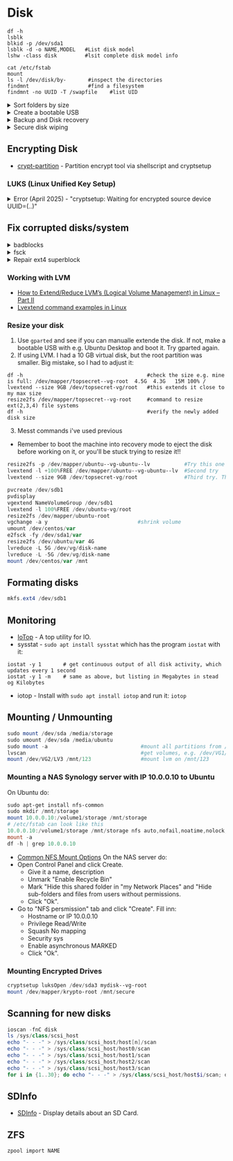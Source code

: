 # Disk

````shell
df -h
lsblk
blkid -p /dev/sda1
lsblk -d -o NAME,MODEL   #List disk model
lshw -class disk         #lsit complete disk model info

cat /etc/fstab 
mount
ls -l /dev/disk/by-       #inspect the directories
findmnt                   #find a filesystem
findmnt -no UUID -T /swapfile    #list UID
````

<details> <summary> Sort folders by size </summary>

```
du -smh * | sort -nr
```

</details>

<details> <summary> Create a bootable USB </summary>

````shell
sudo umount /dev/sdb*
sudo mkfs.vfat /dev/sdb –I
sudo dd if=~/Downloads/iso/Ubuntu.iso of=/dev/sdb

#OR
sudo dd if=ubuntu.iso of=/dev/sdb status=progress oflag=sync bs=4M
sudo dd bs=4M if=kali.iso of=/dev/sdd conv=fdatasync status=progress
````
Monitor the progress
````powershell
pgrep –l ‘^dd$’
kill –USR1 3443         #3443 is the dd process id. It will print copying process statics.
````

</details>

<details><summary> Backup and Disk recovery </summary>


````shell
sudo dd if=/dev/sdb status=progress | gzip -c > /mnt/backup.img.gz
sudo dd if=/dev/sda of=/media/disk.img bs=1M conv=noerror,sync status=progress
sudo dd if=/dev/sda3 conv=sync,noerror bs=2M | split -a 3 -d -b 1G - /maindisk.img   
````
By using `ddrescue`
- Install with `sudo apt install gddrescue`
- Then run `ddrescue -D -f -n -v /dev/nvm /media/img.img /tmp/ddrescue.log`
  - D = Short for ‘–synchronous’. This issues a fsync call after every write.
  - f = Force ddrescue to run even if the destination file already exists (this is required when writing to a disk). It will overwrite.
  - n = skip scraping phase
  - v = verbose

</details>

<details> <summary> Secure disk wiping </summary>

dd - Not recommended on SSDs due to wear level
````shell
dd if=/dev/zero of=/dev/sda2 bs=512 count=1
dd if=/dev/urandom of=/dev/sda2 bs=4096
````
hdparm - Recommended!
````shell
sudo hdparm --user-master u --security-set-pass foo /dev/sdX
sudo hdparm -I /dev/sdX      #frozen should be "not frozen"

#If frozen run:
echo -n mem > /sys/power/state   #Screen will black out for 2 seconds. Stay calm.

hdparm --user-master u --security-set-pass random123 /dev/sda         #sets a password.
hdparm --user-master u --security-erase-enhanced random123 /dev/sda   #if the drive DOES support Enhanced Security Erase:

#If enhanced is not supported run:
hdparm --user-master u --security-erase random123 /dev/sda            #If NOT

fstrim /dev/sda  #discard unused blocks - nice!
dd if=/dev/sda bs=1M count=5                                    # should output jibberish
````
scrub
````shell
scrub /dev/sda5
scrub -p dod /dev/sda5 -f
````
shred
````powershell
sudo shred -v /dev/sdX                                  # default is overwrite 3 times
sudo shred -v -n1 -z /dev/sdX                           # overwrite 1 time + z=zero out after
shred -v --random-source=/dev/urandom -n10 /dev/sda2    # write random data 10 times on disk sda2
````
wipe
````shell
wipe /dev/sda2
````

</details>

## Encrypting Disk
- [crypt-partition](https://github.com/r3nt0n/crypt-partition) - Partition encrypt tool via shellscript and cryptsetup 

### LUKS (Linux Unified Key Setup)

<details> <summary> Error (April 2025) - "cryptsetup: Waiting for encrypted source device UUID=(..)" </summary>


#### Error April 2025 - "cryptsetup: Waiting for encrypted source device UUID=(..)"
**Pre note:** This was a pain in the ass. After troubleshooting for a week i finally identifiet the error. I write this as none of the sources on the Internet had anything pointing to the solution i discovered. Ensure the file /etc/cryptsetup exists - mine was deleted. Ensure it has this content
````
cryptsetup
````

- **Background:** I run Kali as my Desktop. Ofc I run encrypted drives on my NVME-disk. They were created when setting up the machine. Why and how my crypt setup failed remains unclear - when though i suspect updates - but i cannot confirm this.
- **The error:** After a couple of weeks without using the computer, I was surprised when i booted up the computer. Normally Grub chooses the first alternative in the Grub bootloader menu and proceeds to decrypt the drive. But instead of decrypting it, the following error occured _"Waiting for encrypted source device UUID=(..)"_ which contained the UUID for the crypt partition on my physical disk. The system then booted straight into an initramfs-shell without any attached keybord functioning - not good - and impossible to troubleshoot when unable to use a shell/keyboard.

#### Troubleshooting steps
- People on the Internet experienced similar symptoms. Usually this problems happens when UUIDs change on disks - fair enough to fix. This is easy to check when booting a live USB and running `sudo blkid` which shows UUIDs for all disks/partitions. You can check with the following
1. `/etc/fstab` contains a line looking something like:
````
#Example 1:
#/boot/efi partition - /dev/sda1
/dev/disk/by-uuid/PR21-558F /boot/efi vfat defaults 0 0
#/boot partition - /dev/sda2
/dev/disk/by-uuid/3a074af5-1468-4417-9866-4ce9a78f3690 /boot ext4 defaults 0 0
#/ partition - /dev/ubuntu-vg/ubuntu-lv
/dev/disk/by-id/dm-uuid-LVM-a7XMZRjlQWoXEycBMFV1nI54Kn2ls0e8FmM2Njq4HJuGLLHkHhnk5WAcsWEtD1QU / ext4 defaults 0 0

#Example 2 - or looking like these
/dev/mapper/pc--vg-root / ext4 errors=remount-ro 0 1
````
2. `/etc/crypttab` contains a line when UUID matching "crypto_LUKS" partition
````
#Example 1
dm_crypt-0 UUID=282a96b2-6ae7-4d74-8c7e-fdab5fc44bda none luks

#Example 2
````
3. Check `/boot/grub/grub.cfg` contains the correct UUID for root file system /dev/mapper/pc--vg-root
4. Run `sudo update-grub` and then `sudo update-initramfs -u -k all` which updates boot images

#### Mounting a system within a live USB to work on it
After booting into a Live USB mount following partitions to be able to work with the old system. This assumes you've LUKS encrypted the disk.
````
 #EXAMPLE
sudo cryptsetup open /dev/SYSTEM_PARTITION encrypted_disk

#Actual command
sudo cryptsetup luksOpen /dev/nvme0n1p3 nvme0n1p3_crypt
sudo mount /dev/mapper/pc--vg-root /mnt
sudo mount /dev/nvme0n1p2 /mnt/boot
sudo mount /dev/nvme0n1p1 /mnt/boot/efi

sudo mount --bind /dev /mnt/dev
sudo mount --bind /dev/pts /mnt/dev/pts
sudo mount --bind /run /mnt/run
sudo mount --bind /proc /mnt/proc
sudo mount --bind /sys /mnt/sys

#Important to chroot into the system
sudo chroot /mnt

#RUN ALL YOUR COMMANDS HERE - e.g. updating/removing packages..

#After you've done - run this:
update-initramfs -u
exit   #1 - exit chroot
exit   #2 - exit root shell
````
Then unmount disk
````
sudo umount /mnt/dev/pts
sudo umount /mnt/dev
sudo umount /mnt/proc
sudo umount /mnt/sys
sudo umount /mnt/boot/efi
sudo umount /mnt/boot
sudo umount /mnt
````
</details>

## Fix corrupted disks/system

<details>
   
<summary>badblocks</summary>

Search for corrupted blocks

```
man fsck
badblocks --help
sudo badblocks -s /dev/sda      # show progress percentage when doing read-only test
sudo badblocks -v /dev/sda
sudo badblocks -sn /dev/sdd     # performs a non-destructive read-write test. This does NOT erase data.
sudo badblocks -sw /dev/sdd     # CAREFUL: ERASES data when performing read-write test. 
```

</details>

<details><summary> fsck </summary>

File System Consistency Check

````
man fsck
fsck --help
sudo fsck -A                # checks every file system in /etc/fstab
sudo fsck -v -a /dev/sda    # verbose + auto fix
sudo touch /forcefsck       # force file system check at next reboot
sudo fsck /dev/sdb          # checks disk /dev/sdb
sudo fsck -y /dev/sdb       # yes fix errors
````

</details>

<details><summary> Repair ext4 superblock </summary>

- [source](https://github.com/tomwechsler/Linux_command_line_for_beginners/blob/main/repairing_ext4_superblock.txt)

```
#If you want to do this on a test partition, use the following command (note: substitute the path to your test partition).
sudo dd if=/dev/urandom of=/dev/sdb2 bs=1k seek=10 count=4k

#Now we list all block devices (it needs elevated rights for this):
sudo lsblk
sudo dump2fs /dev/sde2 | grep uperblock (I write "uperblock" because I don't know if it's upper or lower case ;-)
sudo fsck /dev/sdb2 (We could try to repair the partition directly => BUT, we are looking for the superblocks)
sudo mkfs.ext4 -n /dev/sdb2 (ATTENTION: be sure to use -n!!!! without -n you create a new file system!!) => now we see the superblocks
sudo fsck -b 40961 /dev/sdb2 (after -b insert a superblock from above)

#If the first superblock does not work use the next one.
sudo fsck /dev/sdb2
```

</details>


### Working with LVM
- [How to Extend/Reduce LVM’s (Logical Volume Management) in Linux – Part II](https://www.tecmint.com/extend-and-reduce-lvms-in-linux/)
- [Lvextend command examples in Linux](https://www.thegeekdiary.com/lvextend-command-examples-in-linux/)

### Resize your disk
1. Use `gparted` and see if you can manualle extende the disk. If not, make a bootable USB with e.g. Ubuntu Desktop and boot it. Try gparted again.
2. If using LVM. I had a 10 GB virtual disk, but the root partition was smaller. Big mistake, so I had to adjust it:
````
df -h                                        #check the size e.g. mine is full: /dev/mapper/topsecret--vg-root  4.5G  4.3G   15M 100% /
lvextend --size 9GB /dev/topsecret-vg/root   #this extends it close to my max size
resize2fs /dev/mapper/topsecret--vg-root     #command to resize ext(2,3,4) file systems
df -h                                        #verify the newly added disk size
````
3. Messt commands i've used previous 
- Remember to boot the machine into recovery mode to eject the disk before working on it, or you'll be stuck trying to resize it!!
````powershell
resize2fs -p /dev/mapper/ubuntu--vg-ubuntu--lv           #Try this one first. If not working try next:
lvextend -l +100%FREE /dev/mapper/ubuntu--vg-ubuntu--lv  #Second try
lvextend --size 9GB /dev/topsecret-vg/root               #Third try. This one worked nov. 2024.

pvcreate /dev/sdb1
pvdisplay
vgextend NameVolumeGroup /dev/sdb1
lvextend -l 100%FREE /dev/ubuntu-vg/root
resize2fs /dev/mapper/ubuntu-root
vgchange -a y                             #shrink volume
umount /dev/centos/var
e2fsck -fy /dev/sda1/var
resize2fs /dev/ubuntu/var 4G
lvreduce -L 5G /dev/vg/disk-name
lvreduce -L -5G /dev/vg/disk-name
mount /dev/centos/var /mnt
````

## Formating disks
````powershell
mkfs.ext4 /dev/sdb1
````

## Monitoring
- [IoTop](https://github.com/Tomas-M/iotop) - A top utility for IO.
- sysstat - `sudo apt install sysstat` which has the program `iostat` with it:
````
iostat -y 1       # get continuous output of all disk activity, which updates every 1 second
iostat -y 1 -m    # same as above, but listing in Megabytes in stead og Kilobytes
````
- iotop - Install with `sudo apt install iotop` and run it: `iotop`

## Mounting / Unmounting
````powershell
sudo mount /dev/sda /media/storage
sudo umount /dev/sda /media/ubuntu
sudo mount -a                              #mount all partitions from /ect/fstab
lvscan                                     #get volumes, e.g. /dev/VG1/LV1
mount /dev/VG2/LV3 /mnt/123                #mount lvm on /mnt/123
````
### Mounting a NAS Synology server with IP 10.0.0.10 to Ubuntu
On Ubuntu do:
````powershell
sudo apt-get install nfs-common
sudo mkdir /mnt/storage
mount 10.0.0.10:/volume1/storage /mnt/storage
# /etc/fstab can look like this
10.0.0.10:/volume1/storage /mnt/storage nfs auto,nofail,noatime,nolock,intr,tcp,actimeo=1800,rsize=8192,wsize=8192,timeo=14, 0 0
mount -a
df -h | grep 10.0.0.10
````
- [Common NFS Mount Options](https://web.mit.edu/rhel-doc/5/RHEL-5-manual/Deployment_Guide-en-US/s1-nfs-client-config-options.html)
On the NAS server do:
- Open Control Panel and click Create.
  - Give it a name, description
  - Unmark "Enable Recycle Bin"
  - Mark "Hide this shared folder in "my Network Places" and "Hide sub-folders and files from users without permissions.
  - Click "Ok".
- Go to "NFS persmission" tab and click "Create". Fill inn:
  - Hostname or IP      10.0.0.10
  - Privilege           Read/Write
  - Squash              No mapping
  - Security            sys
  - Enable asynchronous MARKED
  - Click "Ok".

### Mounting Encrypted Drives
````powershell
cryptsetup luksOpen /dev/sda3 mydisk--vg-root
mount /dev/mapper/krypto-root /mnt/secure
````

## Scanning for new disks
````powershell
ioscan -fnC disk
ls /sys/class/scsi_host
echo "- - -" > /sys/class/scsi_host/host[n]/scan
echo "- - -" > /sys/class/scsi_host/host0/scan
echo "- - -" > /sys/class/scsi_host/host1/scan
echo "- - -" > /sys/class/scsi_host/host2/scan
echo "- - -" > /sys/class/scsi_host/host3/scan
for i in {1..30}; do echo "- - -" > /sys/class/scsi_host/host$i/scan; done
````
## SDInfo
- [SDInfo](https://github.com/johnlane/sdinfo) - Display details about an SD Card.


## ZFS
````powershell
zpool import NAME

````
